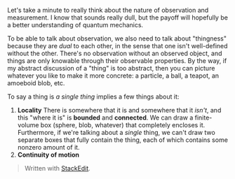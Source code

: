 Let's take a minute to really think about the nature of observation and measurement. I know that sounds really dull, but the payoff will hopefully be a better understanding of quantum mechanics.

To be able to talk about observation, we also need to talk about "thingness" because they are *dual* to each other, in the sense that one isn't well-defined without the other. There's no observation without an observed object, and things are only knowable through their observable properties. By the way, if my abstract discussion of a "thing" is too abstract, then you can picture whatever you like to make it more concrete: a particle, a ball, a teapot, an amoeboid blob, etc.

To say a thing is *a single thing* implies a few things about it:
1. **Locality**
There is somewhere that it is and somewhere that it *isn't*, and this "where it is" is **bounded** and **connected**. We can draw a finite-volume box (sphere, blob, whatever) that completely encloses it. Furthermore, if we're talking about a *single* thing, we can't draw two separate boxes that fully contain the thing, each of which contains some nonzero amount of it.
2. **Continuity of motion**





> Written with [StackEdit](https://stackedit.io/).
<!--stackedit_data:
eyJoaXN0b3J5IjpbLTE5NTk2MDE3MDMsLTEwMDUyOTk1MjYsNT
YxOTc1MzkwLC0xNDE3OTEyNzI4LC0xOTc0MTgyMDYwLC01NjYy
NzcxNDYsLTE5NDQxOTY4NzRdfQ==
-->
